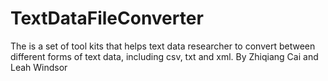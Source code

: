 # TextDataFileConverter
 The is a set of tool kits that helps text data researcher to convert between different forms of text data, including csv, txt and xml. 
By Zhiqiang Cai and Leah Windsor
